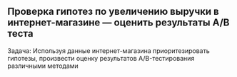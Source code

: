 ## Проверка гипотез по увеличению выручки в интернет-магазине — оценить результаты A/B теста

Задача: Используя данные интернет-магазина приоритезировать гипотезы, произвести оценку результатов A/B-тестирования различными методами
